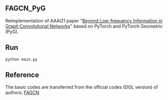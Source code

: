## FAGCN_PyG

Reimplementation of AAAI21 paper "[Beyond Low-frequency Information in Graph Convolutional Networks](https://arxiv.org/abs/2101.00797)" based on PyTorch and PyTorch Geometric (PyG).



## Run

```
python main.py
```



## Reference

The basic codes are transferred from the official codes (DGL version) of authors:  [FAGCN](https://github.com/bdy9527/FAGCN)

